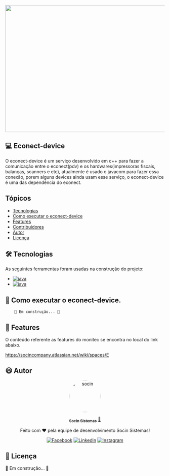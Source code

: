 

<p align="center"> 
  <img src="https://static.wixstatic.com/media/b62a2d_974c250fd60542b1b2195291096a6c91~mv2.png" width="750px" height="400px"/>
<p align="center"> 
                 
## 💻 Econect-device
                 
O econect-device é um serviço desenvolvido em c++ para fazer a comunicação entre o econect(pdv) e os hardwares(impressoras fiscais, balanças, scanners e etc), atualmente é usado o javacom para fazer essa conexão, porem alguns devices ainda usam esse serviço, o econect-device é uma das dependência do econect.

                 
## Tópicos

- [Tecnologias](#-Tecnologias)
- [Como executar o econect-device](#-Como-executar-o-econect-device)
- [Features](#-Features)
- [Contribuidores](#-Contribuidores)
- [Autor](#-Autor)
- [Licença](#-Licença)

## 🛠 Tecnologias

As seguintes ferramentas foram usadas na construção do projeto:
                 


<ul> 
  <li>
    <a href="https://www.java.com">
      <img src="https://img.shields.io/badge/C%2B%2B-00599C?style=for-the-badge&logo=c%2B%2B&logoColor=white" alt="java">
    </a>
  </li>
   <li>
    <a href="https://www.java.com">
      <img src="https://img.shields.io/badge/Java%201.8-ED8B00?style=for-the-badge&logo=java&logoColor=white" alt="java">
    </a>
  </li> 
 </ul>                                                                                                                                           


## 🚀 Como executar o econect-device.
        🚧 Em construção... 🚧                                                                                                     

## 💫 Features

O conteúdo referente as features do monitec se encontra no local  do link abaixo.

https://socincompany.atlassian.net/wiki/spaces/E

## 😃 Autor

<p align="center"> 
   <a href="https://www.socin.com.br/">
      <img style="border-radius: 50%;" src="https://avatars.githubusercontent.com/u/48964967?v=4" width="100px;" alt="socin"/>
   </a>
</p>
<p align="center"> 
      <sub><b>Socin Sistemas</b></sub></a> <a href="https://www.socin.com.br/" title="Socin">🚀</a>
<p align="center"> 
 Feito com ❤️  pela equipe de desenvolvimento Socin Sistemas!
</p>
<p align="center"> 
 <a href="https://www.facebook.com/socinsistemas"><img src="https://img.shields.io/badge/Facebook-1877F2?style=for-the-badge&logo=facebook&logoColor=white" alt="Facebook"></a>
<a href="https://www.linkedin.com/company/socinsistemas/"><img src="https://img.shields.io/badge/LinkedIn-0077B5?style=for-the-badge&logo=linkedin&logoColor=white" alt="Linkedin"></a>
<a href="https://www.instagram.com/socinsistemas/?hl=pt-br"><img src="https://img.shields.io/badge/Instagram-E4405F?style=for-the-badge&logo=instagram&logoColor=white" alt="Instagram"></a> 
</p>

## 📝 Licença

🚧 Em construção... 🚧


